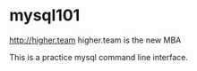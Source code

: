 # mysql101

http://higher.team
higher.team is the new MBA

This is a practice mysql command line interface.
